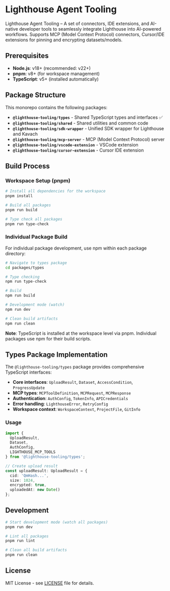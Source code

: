 # Lighthouse Agent Tooling

Lighthouse Agent Tooling – A set of connectors, IDE extensions, and AI-native developer tools to seamlessly integrate Lighthouse into AI-powered workflows. Supports MCP (Model Context Protocol) connectors, Cursor/IDE extensions for pinning and encrypting datasets/models.

## Prerequisites

- **Node.js**: v18+ (recommended: v22+)
- **pnpm**: v8+ (for workspace management)
- **TypeScript**: v5+ (installed automatically)

## Package Structure

This monorepo contains the following packages:

- **`@lighthouse-tooling/types`** - Shared TypeScript types and interfaces ✅
- **`@lighthouse-tooling/shared`** - Shared utilities and common code
- **`@lighthouse-tooling/sdk-wrapper`** - Unified SDK wrapper for Lighthouse and Kavach
- **`@lighthouse-tooling/mcp-server`** - MCP (Model Context Protocol) server
- **`@lighthouse-tooling/vscode-extension`** - VSCode extension
- **`@lighthouse-tooling/cursor-extension`** - Cursor IDE extension

## Build Process

### Workspace Setup (pnpm)

```bash
# Install all dependencies for the workspace
pnpm install

# Build all packages
pnpm run build

# Type check all packages
pnpm run type-check
```

### Individual Package Build

For individual package development, use npm within each package directory:

```bash
# Navigate to types package
cd packages/types

# Type checking
npm run type-check

# Build
npm run build

# Development mode (watch)
npm run dev

# Clean build artifacts
npm run clean
```

**Note**: TypeScript is installed at the workspace level via pnpm. Individual packages use npm for their build scripts.

## Types Package Implementation

The `@lighthouse-tooling/types` package provides comprehensive TypeScript interfaces:

- **Core interfaces**: `UploadResult`, `Dataset`, `AccessCondition`, `ProgressUpdate`
- **MCP types**: `MCPToolDefinition`, `MCPRequest`, `MCPResponse`
- **Authentication**: `AuthConfig`, `TokenInfo`, `APICredentials`
- **Error handling**: `LighthouseError`, `RetryConfig`
- **Workspace context**: `WorkspaceContext`, `ProjectFile`, `GitInfo`

### Usage

```typescript
import { 
  UploadResult, 
  Dataset, 
  AuthConfig,
  LIGHTHOUSE_MCP_TOOLS 
} from '@lighthouse-tooling/types';

// Create upload result
const uploadResult: UploadResult = {
  cid: 'QmHash...',
  size: 1024,
  encrypted: true,
  uploadedAt: new Date()
};
```

## Development

```bash
# Start development mode (watch all packages)
pnpm run dev

# Lint all packages
pnpm run lint

# Clean all build artifacts
pnpm run clean
```

## License

MIT License - see [LICENSE](LICENSE) file for details.
